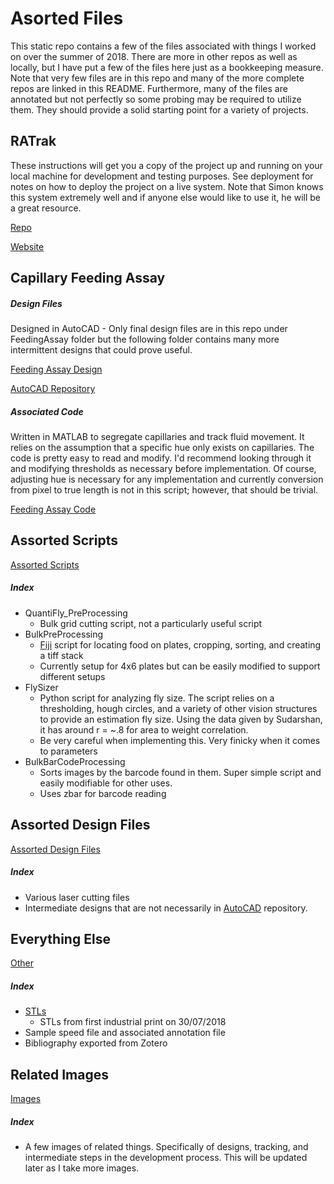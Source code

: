 # Asorted Files

This static repo contains a few of the files associated with things I worked on over the summer of 2018. There are more in other repos as well as locally, but I have put a few of the files here just as a bookkeeping measure. Note that very few files are in this repo and many of the more complete repos are linked in this README. Furthermore, many of the files are annotated but not perfectly so some probing may be required to utilize them. They should provide a solid starting point for a variety of projects.

## RATrak

These instructions will get you a copy of the project up and running on your local machine for development and testing purposes. See deployment for notes on how to deploy the project on a live system. Note that Simon knows this system extremely well and if anyone else would like to use it, he will be a great resource.

[Repo](https://github.com/Wolfffff/RATrak)

[Website](https://wolfffff.github.io/RATrak/)

## Capillary Feeding Assay

##### Design Files
Designed in AutoCAD - Only final design files are in this repo under FeedingAssay folder but the following folder contains many more intermittent designs that could prove useful.

[Feeding Assay Design](https://github.com/Wolfffff/Ayroles-Lab/tree/master/FeedingAssay/DesignFiles)

[AutoCAD Repository](https://github.com/Wolfffff/AC_DM)

##### Associated Code
Written in MATLAB to segregate capillaries and track fluid movement. It relies on the assumption that a specific hue only exists on capillaries. The code is pretty easy to read and modify. I'd recommend looking through it and modifying thresholds as necessary before implementation. Of course, adjusting hue is necessary for any implementation and currently conversion from pixel to true length is not in this script; however, that should be trivial.

[Feeding Assay Code](https://github.com/Wolfffff/Ayroles-Lab/tree/master/FeedingAssay/Code)

## Assorted Scripts
[Assorted Scripts](https://github.com/Wolfffff/Ayroles-Lab/tree/master/AssortedScripts)
##### Index
* QuantiFly_PreProcessing
  * Bulk grid cutting script, not a particularly useful script
* BulkPreProcessing
  * [Fiji](https://fiji.sc/) script for locating food on plates, cropping, sorting, and creating a tiff stack
  * Currently setup for 4x6 plates but can be easily modified to support different setups
* FlySizer
  * Python script for analyzing fly size. The script relies on a thresholding, hough circles, and a variety of other vision structures to provide an estimation fly size. Using the data given by Sudarshan, it has around r = ~.8 for area to weight correlation.
  * Be very careful when implementing this. Very finicky when it comes to parameters
* BulkBarCodeProcessing
  * Sorts images by the barcode found in them. Super simple script and easily modifiable for other uses.
  * Uses zbar for barcode reading
   

## Assorted Design Files
[Assorted Design Files](https://github.com/Wolfffff/Ayroles-Lab/tree/master/AssortedDesignFiles)
##### Index
* Various laser cutting files
* Intermediate designs that are not necessarily in [AutoCAD](https://github.com/Wolfffff/AC_DM) repository.

## Everything Else
[Other](https://github.com/Wolfffff/Ayroles-Lab/tree/master/Other)
##### Index
* [STLs](https://github.com/Wolfffff/Ayroles-Lab/tree/master/Other/STLs)
  * STLs from first industrial print on 30/07/2018
* Sample speed file and associated annotation file
* Bibliography exported from Zotero


## Related Images
[Images](https://github.com/Wolfffff/Ayroles-Lab/tree/master/Images)
##### Index
* A few images of related things. Specifically of designs, tracking, and intermediate steps in the development process. This will be updated later as I take more images.


